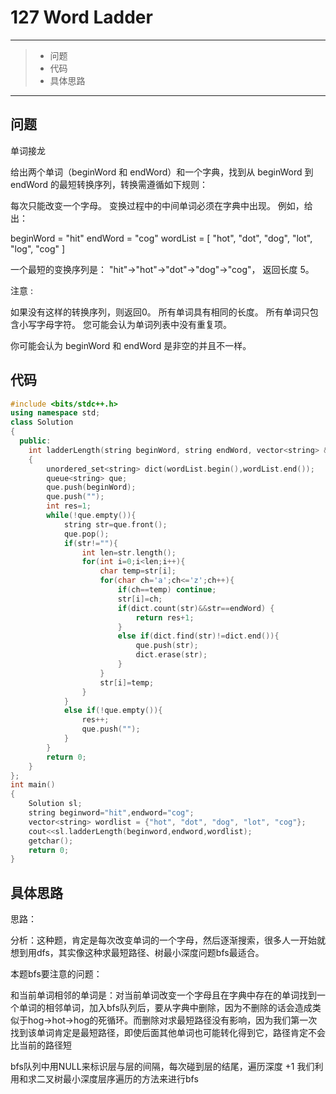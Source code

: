 # 127 Word Ladder

---

> * 问题
> * 代码
> * 具体思路

---

## 问题

单词接龙

给出两个单词（beginWord 和 endWord）和一个字典，找到从 beginWord 到 endWord 的最短转换序列，转换需遵循如下规则：

每次只能改变一个字母。 变换过程中的中间单词必须在字典中出现。 例如，给出：

beginWord = "hit" endWord = "cog" wordList = [ "hot", "dot", "dog", "lot", "log", "cog" ]

一个最短的变换序列是： "hit"->"hot"->"dot"->"dog"->"cog"， 返回长度 5。

注意 :

如果没有这样的转换序列，则返回0。 所有单词具有相同的长度。 所有单词只包含小写字母字符。 您可能会认为单词列表中没有重复项。

 你可能会认为 beginWord 和 endWord 是非空的并且不一样。

## 代码

```c++
#include <bits/stdc++.h>
using namespace std;
class Solution
{
  public:
    int ladderLength(string beginWord, string endWord, vector<string> &wordList)
    {
        unordered_set<string> dict(wordList.begin(),wordList.end());
        queue<string> que;
        que.push(beginWord);
        que.push("");
        int res=1;
        while(!que.empty()){
            string str=que.front();
            que.pop();
            if(str!=""){
                int len=str.length();
                for(int i=0;i<len;i++){
                    char temp=str[i];
                    for(char ch='a';ch<='z';ch++){
                        if(ch==temp) continue;
                        str[i]=ch;
                        if(dict.count(str)&&str==endWord) {
                            return res+1;
                        }
                        else if(dict.find(str)!=dict.end()){
                            que.push(str);
                            dict.erase(str);
                        }
                    }
                    str[i]=temp;
                }
            }
            else if(!que.empty()){
                res++;
                que.push("");
            }
        }
        return 0;
    }
};
int main()
{
    Solution sl;
    string beginword="hit",endword="cog";
    vector<string> wordlist = {"hot", "dot", "dog", "lot", "cog"};
    cout<<sl.ladderLength(beginword,endword,wordlist);
    getchar();
    return 0;
}
```

## 具体思路

思路：

分析：这种题，肯定是每次改变单词的一个字母，然后逐渐搜索，很多人一开始就想到用dfs，其实像这种求最短路径、树最小深度问题bfs最适合。

本题bfs要注意的问题：

和当前单词相邻的单词是：对当前单词改变一个字母且在字典中存在的单词找到一个单词的相邻单词，加入bfs队列后，要从字典中删除，因为不删除的话会造成类似于hog->hot->hog的死循环。而删除对求最短路径没有影响，因为我们第一次找到该单词肯定是最短路径，即使后面其他单词也可能转化得到它，路径肯定不会比当前的路径短

bfs队列中用NULL来标识层与层的间隔，每次碰到层的结尾，遍历深度 +1 我们利用和求二叉树最小深度层序遍历的方法来进行bfs